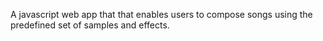 A javascript web app that that enables users to compose songs using the predefined set of samples and effects.
